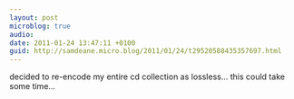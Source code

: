 ```yaml
---
layout: post
microblog: true
audio: 
date: 2011-01-24 13:47:11 +0100
guid: http://samdeane.micro.blog/2011/01/24/t29520588435357697.html
---
```

decided to re-encode my entire cd collection as lossless... this could take some time...

